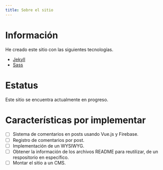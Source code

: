 ```yaml
---
title: Sobre el sitio
---
```


# Información
He creado este sitio con las siguientes tecnologías.

- [Jekyll](https://jekyllrb.com/)
- [Sass](https://sass-lang.com/)

# Estatus
Este sitio se encuentra actualmente en progreso.

# Características por implementar
- [ ] Sistema de comentarios en posts usando Vue.js y Firebase.
- [ ] Registro de comentarios por post.
- [ ] Implementación de un WYSIWYG.
- [ ] Obtener la información de los archivos README para reutilizar, de un respositorio en específico.
- [ ] Montar el sitio a un CMS.